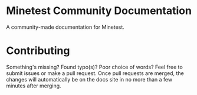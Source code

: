 # Minetest Community Documentation
A community-made documentation for Minetest.

# Contributing
Something's missing? Found typo(s)? Poor choice of words? Feel free to submit issues or make a pull request. Once pull requests are merged, the changes will automatically be on the docs site in no more than a few minutes after merging.
